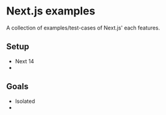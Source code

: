 # Next.js examples

A collection of examples/test-cases of Next.js' each features.

## Setup

- Next 14
- 

## Goals

- Isolated 
- 